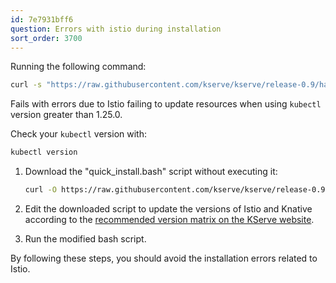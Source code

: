 ```yaml
---
id: 7e7931bff6
question: Errors with istio during installation
sort_order: 3700
---
```


Running the following command:

```bash
curl -s "https://raw.githubusercontent.com/kserve/kserve/release-0.9/hack/quick_install.sh" | bash
```

Fails with errors due to Istio failing to update resources when using `kubectl` version greater than 1.25.0.

Check your `kubectl` version with:

```bash
kubectl version
```


1. Download the "quick_install.bash" script without executing it:
   
   ```bash
   curl -O https://raw.githubusercontent.com/kserve/kserve/release-0.9/hack/quick_install.sh
   ```

2. Edit the downloaded script to update the versions of Istio and Knative according to the [recommended version matrix on the KServe website](https://kserve.github.io/website/master/admin/serverless/serverless/#recommended-version-matrix).

3. Run the modified bash script.

By following these steps, you should avoid the installation errors related to Istio.